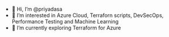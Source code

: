 - 👋 Hi, I’m @priyadasa
- 👀 I’m interested in Azure Cloud, Terraforn scripts, DevSecOps, Performance Testing and Machine Learning
- 🌱 I’m currently exploring Terraform for Azure


<!---
priyadasa/priyadasa is a ✨ special ✨ repository because its `README.md` (this file) appears on your GitHub profile.
You can click the Preview link to take a look at your changes.
--->
